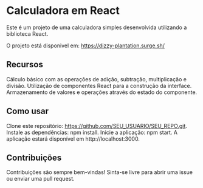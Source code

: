 # Calculadora em React
Este é um projeto de uma calculadora simples desenvolvida utilizando a biblioteca React.

O projeto está disponivel em: https://dizzy-plantation.surge.sh/

## Recursos
Cálculo básico com as operações de adição, subtração, multiplicação e divisão.
Utilização de componentes React para a construção da interface.
Armazenamento de valores e operações através do estado do componente.

## Como usar
Clone este repositório: https://github.com/SEU_USUARIO/SEU_REPO.git.
Instale as dependências: npm install.
Inicie a aplicação: npm start.
A aplicação estará disponível em http://localhost:3000.

## Contribuições
Contribuições são sempre bem-vindas! Sinta-se livre para abrir uma issue ou enviar uma pull request.
